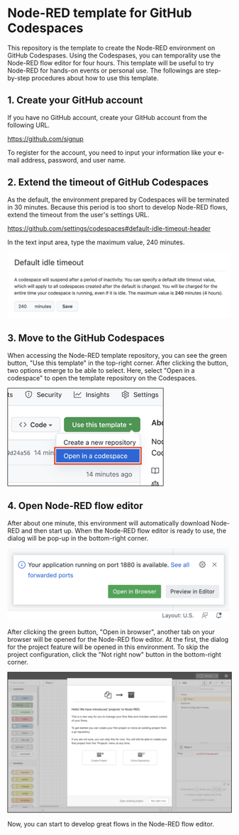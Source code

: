 # Node-RED template for GitHub Codespaces

This repository is the template to create the Node-RED environment on GitHub Codespases.
Using the Codespases, you can temporality use the Node-RED flow editor for four hours.
This template will be useful to try Node-RED for hands-on events or personal use.
The followings are step-by-step procedures about how to use this template.

## 1. Create your GitHub account

If you have no GitHub account, create your GitHub account from the following URL.

https://github.com/signup
   
To register for the account, you need to input your information like your e-mail address, password, and user name.

## 2. Extend the timeout of GitHub Codespaces

As the default, the environment prepared by Codespaces will be terminated in 30 minutes.
Because this period is too short to develop Node-RED flows, extend the timeout from the user's settings URL.

https://github.com/settings/codespaces#default-idle-timeout-header

In the text input area, type the maximum value, 240 minutes.

<kbd><img width="640" src="images/default-idle-timeout.png"></kbd>

## 3. Move to the GitHub Codespaces

When accessing the Node-RED template repository, you can see the green button, "Use this template" in the top-right corner.
After clicking the button, two options emerge to be able to select.
Here, select "Open in a codespace" to open the template repository on the Codespaces.

<img width="350" border="1" src="images/open-codespaces.png">

## 4. Open Node-RED flow editor

After about one minute, this environment will automatically download Node-RED and then start up.
When the Node-RED flow editor is ready to use, the dialog will be pop-up in the bottom-right corner.

<img width="500" src="images/open-in-browser.png">

After clicking the green button, "Open in browser", another tab on your browser will be opened for the Node-RED flow editor.
At the first, the dialog for the project feature will be opened in this environment.
To skip the project configuration, click the "Not right now" button in the bottom-right corner.

<img width="900" border="1" src="images/flow-editor.png">

Now, you can start to develop great flows in the Node-RED flow editor.
